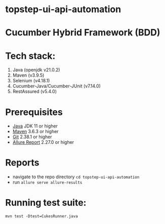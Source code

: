 # topstep-ui-api-automation
# Cucumber Hybrid Framework (BDD)

# Tech stack:
1. Java (openjdk v21.0.2)
2. Maven (v3.9.5)
3. Selenium (v4.18.1)
4. Cucumber-Java/Cucumber-JUnit (v7.14.0)
5. RestAssured (v5.4.0)


# Prerequisites

- [Java](https://www.java.com/en/download/help/download_options.htmlmvn) JDK 11 or higher
- [Maven](https://maven.apache.org/install.html) 3.6.3 or higher 
- [Git](https://git-scm.com/book/en/v2/Getting-Started-Installing-Git) 2.38.1 or higher
- [Allure Report](https://allurereport.org/docs/gettingstarted-installation/) 2.27.0 or higher

# Reports
- navigate to the repo directory `cd topstep-ui-api-automation`
- run `allure serve allure-results` 

# Running test suite:
`mvn test -Dtest=CukesRunner.java`